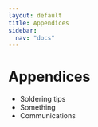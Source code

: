 ```yaml
---
layout: default
title: Appendices
sidebar:
  nav: "docs"
---
```



# Appendices


* Soldering tips
* Something
* Communications
